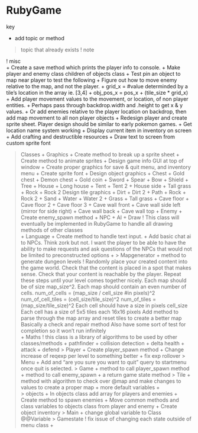 # RubyGame

key
+ add topic or method
> topic that already exists
! note

! misc	
	+ Create a save method which prints the player info to console.
	+ Make player and enemy class children of objects class
	+ Test pin an object to map near player to test the following
	+ Figure out how to move enemy relative to the map, and not the player.
	+ grid_x = #value determinded by a tile’s location in the array ie. [3,4]
	+ obj_pos_x = pos_x + (tile_size * grid_x)
	+ Add player movement values to the movement, or location, of non player entities.
	+ Perhaps pass through backdrop.width and .height to get x & y values.
	+ Or add enemies relative to the player location on backdrop, then add map movement to all non player objects
	+ Redesign player and create sprite sheet. Player design should be similar to early pokemon games.
	+ Get location name system working
	+ Display current item in inventory on screen
	+ Add crafting and destructible resources
	+ Draw text to screen from custom sprite font
> Classes
	+ Graphics
		+ Create method to break up a sprite sheet 
		+ Create method to animate sprites
		+ Design game info GUI at top of window
		+ Create proper graphics for save & quit menu, and inventory menu
		+ Create sprite font
		+ Design object graphics
			+ Chest
			+ Gold chest
			+ Demon chest
			+ Gold coin
			+ Sword
			+ Spear
			+ Bow
			+ Shield 
			+ Tree 
			+ House
			+ Long house
			+ Tent
			+ Tent 2
			+ House side
			+ Tall grass
			+ Rock
			+ Rock 2
		Design tile graphics
			+ Dirt
			+ Dirt 2
			+ Path
			+ Rock
			+ Rock 2
			+ Sand
			+ Water 
			+ Water 2
			+ Grass 
			+ Tall grass
			+ Cave floor
			+ Cave floor 2
			+ Cave floor 3
			+ Cave wall front
			+ Cave wall side left (mirror for side right)
			+ Cave wall back
			+ Cave wall top
	+ Enemy
		+ Create enemy_spawn method
	+ NPC
	+ AI
	+ Draw
		! This class will eventually be implemented in RubyGame to handle all drawing methods of other classes 	
	+ Language
		+ Create method to handle text input. 
		+ Add basic chat ai to NPCs. Think zork but not. I want the player to be able to have the ability to make requests and 	ask questions of the NPCs that would not be limited to preconstructed options 
		+ 
	> Mapgenerator
		+ method to generate dungeon levels
		! Randomly place your created content into the game world.
			Check that the content is placed in a spot that makes sense.
			Check that your content is reachable by the player.
			Repeat these steps until your level comes together nicely.
			Each map should be of size map_size^2.
			Each map should contain an even number of cells. 
			num_of_cells = (map_size / cell_size #in pixels)^2
			num_of_cell_tiles = (cell_size/tile_size)^2
			num_of_tiles = (map_size/tile_size)^2
			Each cell should have a size in pixels cell_size 
			Each cell has a size of 5x5 tiles each 16x16 pixels
			Add method to parse through the map array and reset tiles to create a better map
			Basically a check and repair method
			Also have some sort of test for completion so it won’t run infinitely  
	+ Maths 
		! this class is a library of algorithms to be used by other classes/methods
		+ pathfinder
		+ collision detection
		+ delta health
		+ attack
		+ defend
	> Player
		+ Create player_spawn method
		+ Change increase of reqexp per level to something better
		+ fix exp rollover
	> Menu
		+ Add and “are you sure you want to quit” query to startmenu once quit is selected.
	> Game 
		+ method to call player_spawn method
		+ method to call enemy_spawn
		+ a return game state method
	> Tile 
		+ method with algorithm to check over @map and make changes to values to create a proper map
		+ more default variables
		+	
	> objects
		+ In objects class add array for players and enemies
		+ Create method to spawn enemies
		+ Move common methods and class variables to objects class from player and enemy
		+ Create object inventory
	> Main 
		+ change global variable to Class @@Variable
	> Gamestate
		! fix issue of changing each state outside of menu class
		+
